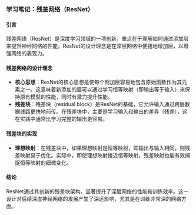 ### 学习笔记：残差网络（ResNet）

#### 引言
残差网络（ResNet）是深度学习领域的一项创新，重点在于理解如何通过添加层来提升神经网络的性能。ResNet的设计理念是在深层网络中便捷地增加层，以增强网络的表现力。

#### 残差网络的设计理念
- **核心思想**：ResNet的核心思想是使每个附加层容易地包含原始函数作为其元素之一。这意味着新添加的层可以通过学习恒等映射（即输出等于输入）来保持原有模型的性能，同时有潜力提升性能。
- **残差块**：残差块（residual block）是ResNet的基础，它允许输入通过跨层数据线路更快地前传。在残差块中，主要是学习输入和输出的差异（残差），这在实践中通常比学习完整的输出更容易。

#### 残差块的实现
- **理想映射**：在残差块中，如果理想映射是恒等映射，即输出与输入相同，则残差映射易于优化。实际中，即使理想映射接近恒等映射，残差映射也能有效捕捉恒等映射的细微变化。

#### 结论
ResNet通过其创新的残差块架构，显著提升了深层网络的性能和训练效率。这一设计对后续深度神经网络的发展产生了深远影响，尤其是在训练非常深的网络方面。